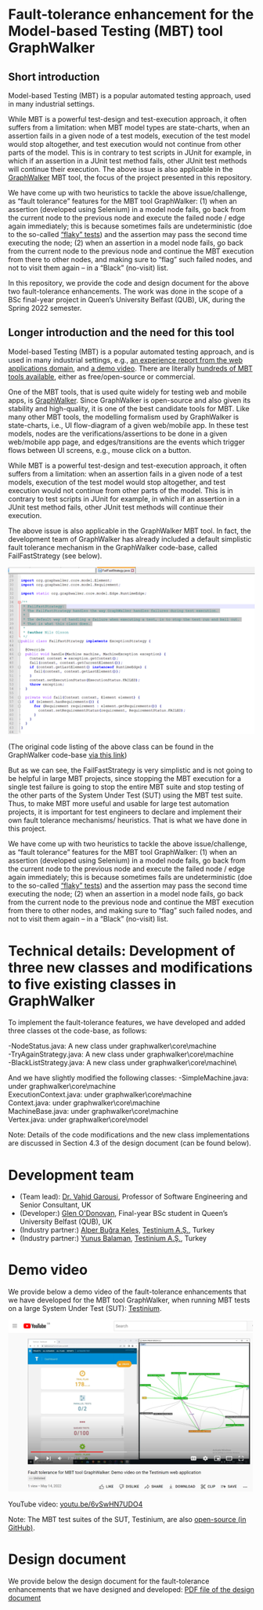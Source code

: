 # Fault-tolerance enhancement for the Model-based Testing (MBT) tool GraphWalker 

## Short introduction
Model-based Testing (MBT) is a popular automated testing approach, used in many industrial settings. 

While MBT is a powerful test-design and test-execution approach, it often suffers from a limitation: when MBT model types are state-charts, when an assertion fails in a given node of a test models, execution of the test model would stop altogether, and test execution would not continue from other parts of the model. This is in contrary to test scripts in JUnit for example, in which if an assertion in a JUnit test method fails, other JUnit test methods will continue their execution. The above issue is also applicable in the [GraphWalker](https://graphwalker.github.io) MBT tool, the focus of the project presented in this repository.

We have come up with two heuristics to tackle the above issue/challenge, as “fault tolerance” features for the MBT tool GraphWalker: (1) when an assertion (developed using Selenium) in a model node fails, go back from the current node to the previous node and execute the failed node / edge again immediately; this is because sometimes fails are undeterministic (doe to the so-called [“flaky” tests](https://www.google.com/search?q=flaky+tests)) and the assertion may pass the second time executing the node; (2) when an assertion in a model node fails, go back from the current node to the previous node and continue the MBT execution from there to other nodes, and making sure to “flag” such failed nodes, and not to visit them again – in a “Black” (no-visit) list.

In this repository, we provide the code and design document for the above two fault-tolerance enhancements. The work was done in the scope of a BSc final-year project in Queen’s University Belfast (QUB), UK, during the Spring 2022 semester.

## Longer introduction and the need for this tool
Model-based Testing (MBT) is a popular automated testing approach, and is used in many industrial settings, e.g., [an experience report from the web applications domain](https://arxiv.org/abs/2104.02152), and [a demo video](https://youtu.be/RizUbMhBTho). There are literally [hundreds of MBT tools available](https://www.google.com/search?q=Model-based+Testing+tool), either as free/open-source or commercial. 

One of the MBT tools, that is used quite widely for testing web and mobile apps, is [GraphWalker](https://graphwalker.github.io). Since GraphWalker is open-source and also given its stability and high-quality, it is one of the best candidate tools for MBT. Like many other MBT tools, the modelling formalism used by GraphWalker is state-charts, i.e., UI flow-diagram of a given web/mobile app. In these test models, nodes are the verifications/assertions to be done in a given web/mobile app page, and edges/transitions are the events which trigger flows between UI screens, e.g., mouse click on a button.

While MBT is a powerful test-design and test-execution approach, it often suffers from a limitation: when an assertion fails in a given node of a test models, execution of the test model would stop altogether, and test execution would not continue from other parts of the model. This is in contrary to test scripts in JUnit for example, in which if an assertion in a JUnit test method fails, other JUnit test methods will continue their execution. 

The above issue is also applicable in the GraphWalker MBT tool. In fact, the development team of GraphWalker has already included a default simplistic fault tolerance mechanism in the GraphWalker code-base, called FailFastStrategy (see below).

<img src="https://github.com/vgarousi/fault-tolerance-for-MBT/blob/0ca3e60dfd6c3152c4552294bab59c8020dd25f8/FailFastStrategy_class.png" 
 width="600"/>

(The original code listing of the above class can be found in the GraphWalker code-base [via this link]( https://github.com/GraphWalker/graphwalker-project/blob/master/graphwalker-core/src/main/java/org/graphwalker/core/machine/FailFastStrategy.java))

But as we can see, the FailFastStrategy is very simplistic and is not going to be helpful in large MBT projects, since stopping the MBT execution for a single test failure is going to stop the entire MBT suite and stop testing of the other parts of the System Under Test (SUT) using the MBT test suite. Thus, to make MBT more useful and usable for large test automation projects, it is important for test engineers to declare and implement their own fault tolerance mechanisms/ heuristics. That is what we have done in this project. 

We have come up with two heuristics to tackle the above issue/challenge, as “fault tolerance” features for the MBT tool GraphWalker: (1) when an assertion (developed using Selenium) in a model node fails, go back from the current node to the previous node and execute the failed node / edge again immediately; this is because sometimes fails are undeterministic (doe to the so-called [“flaky” tests](https://www.google.com/search?q=flaky+tests)) and the assertion may pass the second time executing the node; (2) when an assertion in a model node fails, go back from the current node to the previous node and continue the MBT execution from there to other nodes, and making sure to “flag” such failed nodes, and not to visit them again – in a “Black” (no-visit) list.

# Technical details: Development of three new classes and modifications to five existing classes in GraphWalker
To implement the fault-tolerance features, we have developed and added three classes ot the code-base, as follows:

-NodeStatus.java: A new class under graphwalker\core\machine\
-TryAgainStrategy.java: A new class under graphwalker\core\machine\
-BlackListStrategy.java: A new class under graphwalker\core\machine\

And we have slightly modified the following classes:
-SimpleMachine.java: under graphwalker\core\machine\
ExecutionContext.java: under graphwalker\core\machine\
Context.java: under graphwalker\core\machine\
MachineBase.java: under graphwalker\core\machine\
Vertex.java: under graphwalker\core\model

Note: Details of the code modifications and the new class implementations are discussed in Section 4.3 of the design document (can be found below).
# Development team 
* (Team lead): [Dr. Vahid Garousi](https://www.vgarousi.com), Professor of Software Engineering and Senior Consultant, UK
* (Developer:) [Glen O'Donovan](https://www.linkedin.com/in/glen-odonovan), Final-year BSc student in Queen’s University Belfast (QUB), UK
* (Industry partner:) [Alper Buğra Keleş](https://www.linkedin.com/in/alperbugrakeles/), [Testinium A.Ş.](https://testinium.com), Turkey
* (Industry partner:) [Yunus Balaman](https://www.linkedin.com/in/yunus-balaman-100235159/), [Testinium A.Ş.](https://testinium.com), Turkey


# Demo video
We provide below a demo video of the fault-tolerance enhancements that we have developed for the MBT tool GraphWalker, when running MBT tests on a large System Under Test (SUT): [Testinium](https://testinium.io).

<a href="https://youtu.be/6vSwHN7UDO4" target="_blank"><img src="https://github.com/vgarousi/fault-tolerance-for-MBT/blob/54a8058b3e97ebf46b72428254190c16ad481877/Video_snapshot.png" 
 width="500" /></a>

YouTube video:  [youtu.be/6vSwHN7UDO4](https://youtu.be/6vSwHN7UDO4)

Note: The MBT test suites of the SUT, Testinium, are also [open-source (in GitHub)](https://github.com/vgarousi/MBTofTestinium).

# Design document
We provide below the design document for the fault-tolerance enhancements that we have designed and developed:
[PDF file of the design document](https://github.com/vgarousi/fault-tolerance-for-MBT/blob/399d6f98273a851511549b3fe31821935663d144/Design%20document%20for%20GitHub-Fault%20tolerance%20for%20MBT-May%2026.pdf)
